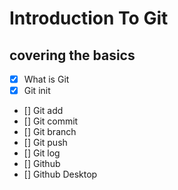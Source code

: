 # Introduction To Git
## covering the basics

- [x] What is Git
- [x] Git init
- [] Git add
- [] Git commit
- [] Git branch
- [] Git push
- [] Git log
- [] Github
- [] Github Desktop 